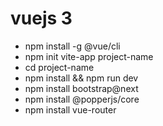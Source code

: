 # vuejs 3
- npm install -g @vue/cli
- npm init vite-app project-name
- cd project-name
- npm install && npm run dev
- npm install bootstrap@next
- npm install @popperjs/core
- npm install vue-router

